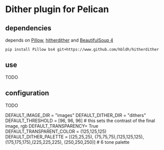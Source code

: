 # Dither plugin for Pelican

## dependencies
depends on [Pillow](https://pillow.readthedocs.io), [hitherdither](https://github.com/hbldh/hitherdither) and [BeautifulSoup 4](https://www.crummy.com/software/BeautifulSoup/bs4/doc/)

`pip install Pillow bs4 git+https://www.github.com/hbldh/hitherdither`

## use
TODO
## configuration
TODO

DEFAULT_IMAGE_DIR = "images"
DEFAULT_DITHER_DIR = "dithers"
DEFAULT_THRESHOLD = [96, 96, 96] # this sets the contrast of the final image, rgb
DEFAULT_TRANSPARENCY= True
DEFAULT_TRANSPARENT_COLOR = (125,125,125)
DEFAULT_DITHER_PALETTE = [(25,25,25), (75,75,75),(125,125,125),(175,175,175),(225,225,225), (250,250,250)] # 6 tone palette
